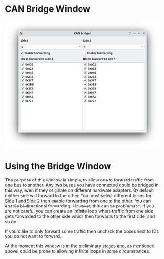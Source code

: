 CAN Bridge Window
=================

![Bridge Window](images/CANBridge.png)

Using the Bridge Window
==========================

The purpose of this window is simple, to allow one to forward traffic from one bus to another. Any two buses you have connected could be bridged in this way, even if they originate on different hardware adapters. By default neither side will forward to the other. You must select different buses for Side 1 and Side 2 then enable forwarding from one to the other. You can enable bi-directional forwarding. However, this can be problematic. If you are not careful you can create an infinite loop where traffic from one side gets forwarded to the other side which then forwards to the first side, and so on. 

If you'd like to only forward some traffic then uncheck the boxes next to IDs you do not want to forward.

At the moment this window is in the preliminary stages and, as mentioned above, could be prone to allowing infinite loops in some circumstances.